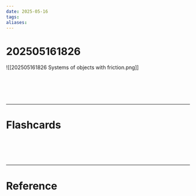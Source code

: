 ```yaml
---
date: 2025-05-16
tags: 
aliases:
---
```

# 202505161826
![[202505161826 Systems of objects with friction.png]]

# ‌
---
# Flashcards


# ‌
---
# Reference
